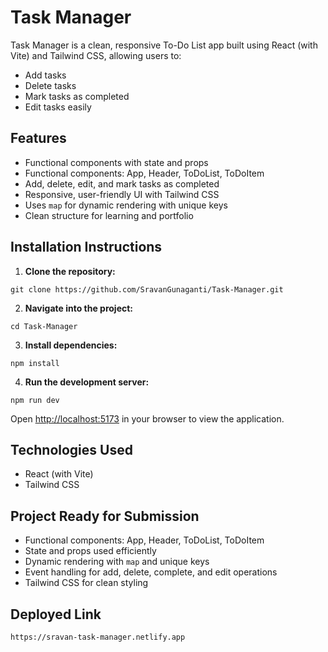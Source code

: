 # Task Manager 

Task Manager is a clean, responsive To-Do List app built using React (with Vite) and Tailwind CSS, allowing users to:

- Add tasks
- Delete tasks
- Mark tasks as completed
- Edit tasks easily

## Features

- Functional components with state and props
- Functional components: App, Header, ToDoList, ToDoItem
- Add, delete, edit, and mark tasks as completed
- Responsive, user-friendly UI with Tailwind CSS
- Uses `map` for dynamic rendering with unique keys
- Clean structure for learning and portfolio

## Installation Instructions

1. **Clone the repository:**

```
git clone https://github.com/SravanGunaganti/Task-Manager.git
```

2. **Navigate into the project:**

```
cd Task-Manager
```

3. **Install dependencies:**

```
npm install
```

4. **Run the development server:**

```
npm run dev
```

Open [http://localhost:5173](http://localhost:5173) in your browser to view the application.

## Technologies Used

- React (with Vite)
- Tailwind CSS

## Project Ready for Submission

- Functional components: App, Header, ToDoList, ToDoItem
- State and props used efficiently
- Dynamic rendering with `map` and unique keys
- Event handling for add, delete, complete, and edit operations
- Tailwind CSS for clean styling

## Deployed Link

```
https://sravan-task-manager.netlify.app
```

